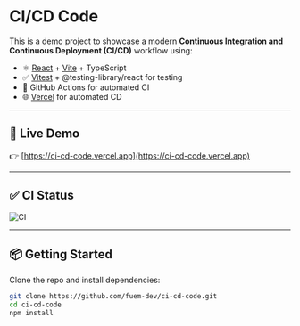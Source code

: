 # CI/CD Code

This is a demo project to showcase a modern **Continuous Integration and Continuous Deployment (CI/CD)** workflow using:

- ⚛️ [React](https://reactjs.org/) + [Vite](https://vitejs.dev/) + TypeScript
- ✅ [Vitest](https://vitest.dev/) + @testing-library/react for testing
- 🤖 GitHub Actions for automated CI
- 🌐 [Vercel](https://vercel.com) for automated CD

---

## 🚀 Live Demo

👉 [https://ci-cd-code.vercel.app](https://ci-cd-code.vercel.app)

---

## ✅ CI Status

![CI](https://github.com/fuem-dev/ci-cd-code/actions/workflows/ci.yml/badge.svg)

---

## 📦 Getting Started

Clone the repo and install dependencies:

```bash
git clone https://github.com/fuem-dev/ci-cd-code.git
cd ci-cd-code
npm install

